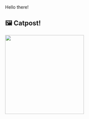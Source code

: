 Hello there!



## 🖼️ Catpost!

<sub>
    <img src="https://cdn2.thecatapi.com/images/MTg0NDI4MA.png" height="256">
</sub>

